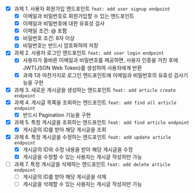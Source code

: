 - [x] 과제 1. 사용자 회원가입 엔드포인트 `feat: add user signup endpoint`
    - [x] 이메일과 비밀번호로 회원가입할 수 있는 엔드포인트
    - [x] 이메일과 비밀번호에 대한 유효성 검사
    - [x] 이메일 조건: @ 포함
    - [x] 비밀번호 조건: 8자 이상
    - [x] 비밀번호는 반드시 암호화하여 저장
- [x] 과제 2. 사용자 로그인 엔드포인트 `feat: add user login endpoint`
    - [x] 사용자가 올바른 이메일과 비밀번호를 제공하면, 사용자 인증을 거친 후에 JWT(JSON Web Token)를 생성하여 사용자에게 반환
    - [x] 과제 1과 마찬가지로 로그인 엔드포인트에 이메일과 비밀번호의 유효성 검사기능을 구현
- [x] 과제 3. 새로운 게시글을 생성하는 엔드포인트 `feat: add article create endpoint`
- [x] 과제 4. 게시글 목록을 조회하는 엔드포인트 `feat: add find all article endpoint`
    - [x] 반드시 Pagination 기능을 구현
- [x] 과제 5. 특정 게시글을 조회하는 엔드포인트 `feat: add find article endpoint`
    - [x] 게시글의 ID를 받아 해당 게시글을 조회
- [x] 과제 6. 특정 게시글을 수정하는 엔드포인트 `feat: add update article endpoint`
    - [x] 게시글의 ID와 수정 내용을 받아 해당 게시글을 수정
    - [x] 게시글을 수정할 수 있는 사용자는 게시글 작성자만 가능
- [ ] 과제 7. 특정 게시글을 삭제하는 엔드포인트 `feat: add delete article endpoint`
    - [ ] 게시글의 ID를 받아 해당 게시글을 삭제
    - [ ] 게시글을 삭제할 수 있는 사용자는 게시글 작성자만 가능
